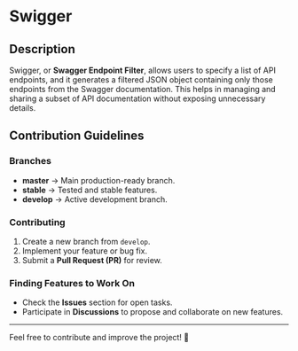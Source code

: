 # Swigger

## Description
Swigger, or **Swagger Endpoint Filter**, allows users to specify a list of API endpoints, and it generates a filtered JSON object containing only those endpoints from the Swagger documentation. This helps in managing and sharing a subset of API documentation without exposing unnecessary details.

## Contribution Guidelines

### Branches
- **master** → Main production-ready branch.
- **stable** → Tested and stable features.
- **develop** → Active development branch.

### Contributing
1. Create a new branch from `develop`.
2. Implement your feature or bug fix.
3. Submit a **Pull Request (PR)** for review.

### Finding Features to Work On
- Check the **Issues** section for open tasks.
- Participate in **Discussions** to propose and collaborate on new features.

---
Feel free to contribute and improve the project! 🚀
